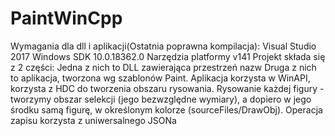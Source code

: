 # PaintWinCpp

Wymagania dla dll i aplikacji(Ostatnia poprawna kompilacja):
Visual Studio 2017 
Windows SDK 10.0.18362.0
Narzędzia platformy v141
Projekt składa się z 2 części:
Jedna z nich to DLL zawierająca przestrzeń nazw
Druga z nich to aplikacja, tworzona wg szablonów Paint.
Aplikacja korzysta w WinAPI, korzysta z HDC do tworzenia obszaru rysowania.
Rysowanie każdej figury - tworzymy obszar selekcji (jego bezwzględne wymiary), a dopiero w jego środku samą figurę, w określonym kolorze (sourceFiles/DrawObj).
Operacja zapisu korzysta z uniwersalnego JSONa
